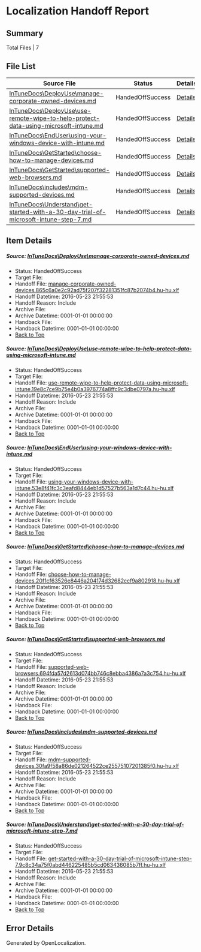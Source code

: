 # <a name='report-top'></a> Localization Handoff Report

## Summary
 Total Files | 7

## File List
 Source File | Status | Details 
 ----------- | ------ | ------- 
 [InTuneDocs\DeployUse\manage-corporate-owned-devices.md](https://github.com/Microsoft/IntuneDocs-pr/blob/e9497b0089ab47e2b9662edc2e14593372a700a1/InTuneDocs/DeployUse/manage-corporate-owned-devices.md) | HandedOffSuccess | [Details](#5b4862e4d16be380ff76b1c16fc5f81db63a452f67)
 [InTuneDocs\DeployUse\use-remote-wipe-to-help-protect-data-using-microsoft-intune.md](https://github.com/Microsoft/IntuneDocs-pr/blob/aa4dc77c66a34d9d50b83d072ed5e03674b4d293/InTuneDocs/DeployUse/use-remote-wipe-to-help-protect-data-using-microsoft-intune.md) | HandedOffSuccess | [Details](#bfb82684d8c4347297c3ed8659cc44e70ad4706c250)
 [InTuneDocs\EndUser\using-your-windows-device-with-intune.md](https://github.com/Microsoft/IntuneDocs-pr/blob/1a5d9e44ae524f9f8ca3cfe9912e6dae2d1a7d49/InTuneDocs/EndUser/using-your-windows-device-with-intune.md) | HandedOffSuccess | [Details](#594823360a6ee354c63039e35aae695ed0141599445)
 [InTuneDocs\GetStarted\choose-how-to-manage-devices.md](https://github.com/Microsoft/IntuneDocs-pr/blob/92015f58610ede7983c3602104f192ee01d6196c/InTuneDocs/GetStarted/choose-how-to-manage-devices.md) | HandedOffSuccess | [Details](#216de3d151782559edd9143d3d295f4334b30daa480)
 [InTuneDocs\GetStarted\supported-web-browsers.md](https://github.com/Microsoft/IntuneDocs-pr/blob/1a5d9e44ae524f9f8ca3cfe9912e6dae2d1a7d49/InTuneDocs/GetStarted/supported-web-browsers.md) | HandedOffSuccess | [Details](#fa18657cce82f79db979c08293b1aa0d9b2eab04522)
 [InTuneDocs\includes\mdm-supported-devices.md](https://github.com/Microsoft/IntuneDocs-pr/blob/aa4dc77c66a34d9d50b83d072ed5e03674b4d293/InTuneDocs/includes/mdm-supported-devices.md) | HandedOffSuccess | [Details](#d1718363cf0406b1dff7db12cac0d715177dfc76589)
 [InTuneDocs\Understand\get-started-with-a-30-day-trial-of-microsoft-intune-step-7.md](https://github.com/Microsoft/IntuneDocs-pr/blob/1a5d9e44ae524f9f8ca3cfe9912e6dae2d1a7d49/InTuneDocs/Understand/get-started-with-a-30-day-trial-of-microsoft-intune-step-7.md) | HandedOffSuccess | [Details](#5ae133583311963d5a3b8c55d8caf43453b3aedf1144)

## Item Details
##### <a name='5b4862e4d16be380ff76b1c16fc5f81db63a452f67'></a> Source: [InTuneDocs\DeployUse\manage-corporate-owned-devices.md](https://github.com/Microsoft/IntuneDocs-pr/blob/e9497b0089ab47e2b9662edc2e14593372a700a1/InTuneDocs/DeployUse/manage-corporate-owned-devices.md)
* Status: HandedOffSuccess
* Target File: 
* Handoff File: [manage-corporate-owned-devices.865c6a0e2c92ad75f207f32281351fc87b2074b4.hu-hu.xlf](https://github.com/Microsoft/EM.handoff/blob/7fbbc4e59f936978165157be542a0fe59119d082/ol-handoff/Microsoft/IntuneDocs-pr.hu-hu/master/manage-corporate-owned-devices.865c6a0e2c92ad75f207f32281351fc87b2074b4.hu-hu.xlf)
* Handoff Datetime: 2016-05-23 21:55:53
* Handoff Reason: Include
* Archive File: 
* Archive Datetime: 0001-01-01 00:00:00
* Handback File: 
* Handback Datetime: 0001-01-01 00:00:00
* [Back to Top](#report-top)

##### <a name='bfb82684d8c4347297c3ed8659cc44e70ad4706c250'></a> Source: [InTuneDocs\DeployUse\use-remote-wipe-to-help-protect-data-using-microsoft-intune.md](https://github.com/Microsoft/IntuneDocs-pr/blob/aa4dc77c66a34d9d50b83d072ed5e03674b4d293/InTuneDocs/DeployUse/use-remote-wipe-to-help-protect-data-using-microsoft-intune.md)
* Status: HandedOffSuccess
* Target File: 
* Handoff File: [use-remote-wipe-to-help-protect-data-using-microsoft-intune.19e8c7ce9b75e4b0a3976774a8ffc9c3dbe0797a.hu-hu.xlf](https://github.com/Microsoft/EM.handoff/blob/7fbbc4e59f936978165157be542a0fe59119d082/ol-handoff/Microsoft/IntuneDocs-pr.hu-hu/master/use-remote-wipe-to-help-protect-data-using-microsoft-intune.19e8c7ce9b75e4b0a3976774a8ffc9c3dbe0797a.hu-hu.xlf)
* Handoff Datetime: 2016-05-23 21:55:53
* Handoff Reason: Include
* Archive File: 
* Archive Datetime: 0001-01-01 00:00:00
* Handback File: 
* Handback Datetime: 0001-01-01 00:00:00
* [Back to Top](#report-top)

##### <a name='594823360a6ee354c63039e35aae695ed0141599445'></a> Source: [InTuneDocs\EndUser\using-your-windows-device-with-intune.md](https://github.com/Microsoft/IntuneDocs-pr/blob/1a5d9e44ae524f9f8ca3cfe9912e6dae2d1a7d49/InTuneDocs/EndUser/using-your-windows-device-with-intune.md)
* Status: HandedOffSuccess
* Target File: 
* Handoff File: [using-your-windows-device-with-intune.53e8f41fc3c3eafd8444eb1d57527b563a1d7c44.hu-hu.xlf](https://github.com/Microsoft/EM.handoff/blob/7fbbc4e59f936978165157be542a0fe59119d082/ol-handoff/Microsoft/IntuneDocs-pr.hu-hu/master/using-your-windows-device-with-intune.53e8f41fc3c3eafd8444eb1d57527b563a1d7c44.hu-hu.xlf)
* Handoff Datetime: 2016-05-23 21:55:53
* Handoff Reason: Include
* Archive File: 
* Archive Datetime: 0001-01-01 00:00:00
* Handback File: 
* Handback Datetime: 0001-01-01 00:00:00
* [Back to Top](#report-top)

##### <a name='216de3d151782559edd9143d3d295f4334b30daa480'></a> Source: [InTuneDocs\GetStarted\choose-how-to-manage-devices.md](https://github.com/Microsoft/IntuneDocs-pr/blob/92015f58610ede7983c3602104f192ee01d6196c/InTuneDocs/GetStarted/choose-how-to-manage-devices.md)
* Status: HandedOffSuccess
* Target File: 
* Handoff File: [choose-how-to-manage-devices.20f1cf63526e8446a204174d32682ccf9a802918.hu-hu.xlf](https://github.com/Microsoft/EM.handoff/blob/7fbbc4e59f936978165157be542a0fe59119d082/ol-handoff/Microsoft/IntuneDocs-pr.hu-hu/master/choose-how-to-manage-devices.20f1cf63526e8446a204174d32682ccf9a802918.hu-hu.xlf)
* Handoff Datetime: 2016-05-23 21:55:53
* Handoff Reason: Include
* Archive File: 
* Archive Datetime: 0001-01-01 00:00:00
* Handback File: 
* Handback Datetime: 0001-01-01 00:00:00
* [Back to Top](#report-top)

##### <a name='fa18657cce82f79db979c08293b1aa0d9b2eab04522'></a> Source: [InTuneDocs\GetStarted\supported-web-browsers.md](https://github.com/Microsoft/IntuneDocs-pr/blob/1a5d9e44ae524f9f8ca3cfe9912e6dae2d1a7d49/InTuneDocs/GetStarted/supported-web-browsers.md)
* Status: HandedOffSuccess
* Target File: 
* Handoff File: [supported-web-browsers.694fda57d2613d074bb746c8ebba4386a7a3c754.hu-hu.xlf](https://github.com/Microsoft/EM.handoff/blob/7fbbc4e59f936978165157be542a0fe59119d082/ol-handoff/Microsoft/IntuneDocs-pr.hu-hu/master/supported-web-browsers.694fda57d2613d074bb746c8ebba4386a7a3c754.hu-hu.xlf)
* Handoff Datetime: 2016-05-23 21:55:53
* Handoff Reason: Include
* Archive File: 
* Archive Datetime: 0001-01-01 00:00:00
* Handback File: 
* Handback Datetime: 0001-01-01 00:00:00
* [Back to Top](#report-top)

##### <a name='d1718363cf0406b1dff7db12cac0d715177dfc76589'></a> Source: [InTuneDocs\includes\mdm-supported-devices.md](https://github.com/Microsoft/IntuneDocs-pr/blob/aa4dc77c66a34d9d50b83d072ed5e03674b4d293/InTuneDocs/includes/mdm-supported-devices.md)
* Status: HandedOffSuccess
* Target File: 
* Handoff File: [mdm-supported-devices.30fa9f58a86de021264522ce25575107201385f0.hu-hu.xlf](https://github.com/Microsoft/EM.handoff/blob/7fbbc4e59f936978165157be542a0fe59119d082/ol-handoff/Microsoft/IntuneDocs-pr.hu-hu/master/mdm-supported-devices.30fa9f58a86de021264522ce25575107201385f0.hu-hu.xlf)
* Handoff Datetime: 2016-05-23 21:55:53
* Handoff Reason: Include
* Archive File: 
* Archive Datetime: 0001-01-01 00:00:00
* Handback File: 
* Handback Datetime: 0001-01-01 00:00:00
* [Back to Top](#report-top)

##### <a name='5ae133583311963d5a3b8c55d8caf43453b3aedf1144'></a> Source: [InTuneDocs\Understand\get-started-with-a-30-day-trial-of-microsoft-intune-step-7.md](https://github.com/Microsoft/IntuneDocs-pr/blob/1a5d9e44ae524f9f8ca3cfe9912e6dae2d1a7d49/InTuneDocs/Understand/get-started-with-a-30-day-trial-of-microsoft-intune-step-7.md)
* Status: HandedOffSuccess
* Target File: 
* Handoff File: [get-started-with-a-30-day-trial-of-microsoft-intune-step-7.9c8c34a75f0abd446225485b5cd063436085b7ff.hu-hu.xlf](https://github.com/Microsoft/EM.handoff/blob/7fbbc4e59f936978165157be542a0fe59119d082/ol-handoff/Microsoft/IntuneDocs-pr.hu-hu/master/get-started-with-a-30-day-trial-of-microsoft-intune-step-7.9c8c34a75f0abd446225485b5cd063436085b7ff.hu-hu.xlf)
* Handoff Datetime: 2016-05-23 21:55:53
* Handoff Reason: Include
* Archive File: 
* Archive Datetime: 0001-01-01 00:00:00
* Handback File: 
* Handback Datetime: 0001-01-01 00:00:00
* [Back to Top](#report-top)


## Error Details

Generated by OpenLocalization.
